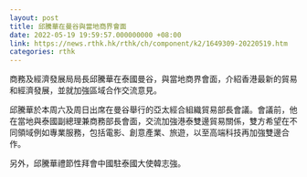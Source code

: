 ```yaml
---
layout: post
title: 邱騰華在曼谷與當地商界會面
date: 2022-05-19 19:59:57.000000000 +08:00
link: https://news.rthk.hk/rthk/ch/component/k2/1649309-20220519.htm
categories: rthk
---
```


商務及經濟發展局局長邱騰華在泰國曼谷，與當地商界會面，介紹香港最新的貿易和經濟發展，並就加強區域合作交流意見。

邱騰華於本周六及周日出席在曼谷舉行的亞太經合組織貿易部長會議。會議前，他在當地與泰國副總理兼商務部長會面，交流加強港泰雙邊貿易關係，雙方希望在不同領域例如專業服務，包括電影、創意產業、旅遊，以至高端科技再加強雙邊合作。

另外，邱騰華禮節性拜會中國駐泰國大使韓志強。
